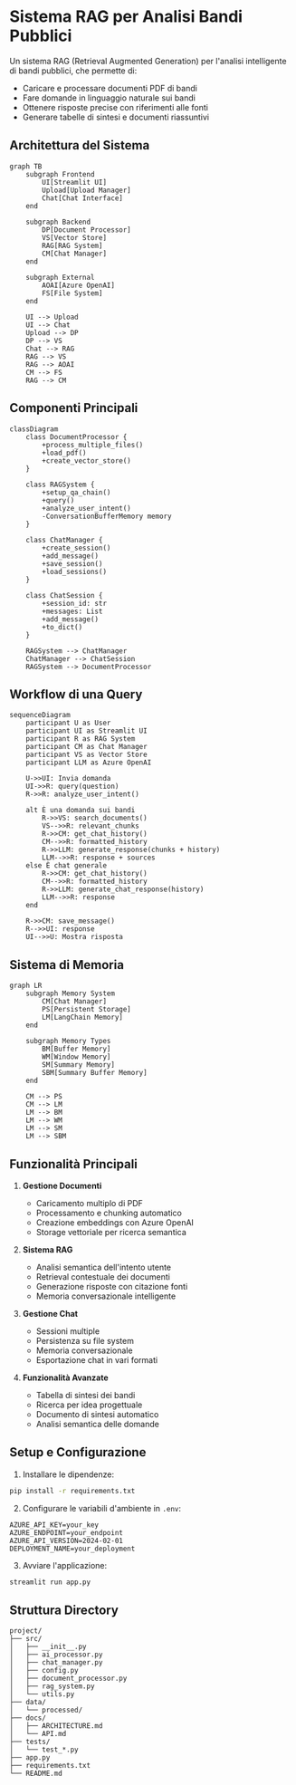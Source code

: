 # Sistema RAG per Analisi Bandi Pubblici

Un sistema RAG (Retrieval Augmented Generation) per l'analisi intelligente di bandi pubblici, che permette di:
- Caricare e processare documenti PDF di bandi
- Fare domande in linguaggio naturale sui bandi
- Ottenere risposte precise con riferimenti alle fonti
- Generare tabelle di sintesi e documenti riassuntivi

## Architettura del Sistema

```mermaid
graph TB
    subgraph Frontend
        UI[Streamlit UI]
        Upload[Upload Manager]
        Chat[Chat Interface]
    end
    
    subgraph Backend
        DP[Document Processor]
        VS[Vector Store]
        RAG[RAG System]
        CM[Chat Manager]
    end
    
    subgraph External
        AOAI[Azure OpenAI]
        FS[File System]
    end
    
    UI --> Upload
    UI --> Chat
    Upload --> DP
    DP --> VS
    Chat --> RAG
    RAG --> VS
    RAG --> AOAI
    CM --> FS
    RAG --> CM
```

## Componenti Principali

```mermaid
classDiagram
    class DocumentProcessor {
        +process_multiple_files()
        +load_pdf()
        +create_vector_store()
    }
    
    class RAGSystem {
        +setup_qa_chain()
        +query()
        +analyze_user_intent()
        -ConversationBufferMemory memory
    }
    
    class ChatManager {
        +create_session()
        +add_message()
        +save_session()
        +load_sessions()
    }
    
    class ChatSession {
        +session_id: str
        +messages: List
        +add_message()
        +to_dict()
    }
    
    RAGSystem --> ChatManager
    ChatManager --> ChatSession
    RAGSystem --> DocumentProcessor
```

## Workflow di una Query

```mermaid
sequenceDiagram
    participant U as User
    participant UI as Streamlit UI
    participant R as RAG System
    participant CM as Chat Manager
    participant VS as Vector Store
    participant LLM as Azure OpenAI

    U->>UI: Invia domanda
    UI->>R: query(question)
    R->>R: analyze_user_intent()
    
    alt È una domanda sui bandi
        R->>VS: search_documents()
        VS-->>R: relevant_chunks
        R->>CM: get_chat_history()
        CM-->>R: formatted_history
        R->>LLM: generate_response(chunks + history)
        LLM-->>R: response + sources
    else È chat generale
        R->>CM: get_chat_history()
        CM-->>R: formatted_history
        R->>LLM: generate_chat_response(history)
        LLM-->>R: response
    end
    
    R->>CM: save_message()
    R-->>UI: response
    UI-->>U: Mostra risposta
```

## Sistema di Memoria

```mermaid
graph LR
    subgraph Memory System
        CM[Chat Manager]
        PS[Persistent Storage]
        LM[LangChain Memory]
    end
    
    subgraph Memory Types
        BM[Buffer Memory]
        WM[Window Memory]
        SM[Summary Memory]
        SBM[Summary Buffer Memory]
    end
    
    CM --> PS
    CM --> LM
    LM --> BM
    LM --> WM
    LM --> SM
    LM --> SBM
```

## Funzionalità Principali

1. **Gestione Documenti**
   - Caricamento multiplo di PDF
   - Processamento e chunking automatico
   - Creazione embeddings con Azure OpenAI
   - Storage vettoriale per ricerca semantica

2. **Sistema RAG**
   - Analisi semantica dell'intento utente
   - Retrieval contestuale dei documenti
   - Generazione risposte con citazione fonti
   - Memoria conversazionale intelligente

3. **Gestione Chat**
   - Sessioni multiple
   - Persistenza su file system
   - Memoria conversazionale
   - Esportazione chat in vari formati

4. **Funzionalità Avanzate**
   - Tabella di sintesi dei bandi
   - Ricerca per idea progettuale
   - Documento di sintesi automatico
   - Analisi semantica delle domande

## Setup e Configurazione

1. Installare le dipendenze:
```bash
pip install -r requirements.txt
```

2. Configurare le variabili d'ambiente in `.env`:
```env
AZURE_API_KEY=your_key
AZURE_ENDPOINT=your_endpoint
AZURE_API_VERSION=2024-02-01
DEPLOYMENT_NAME=your_deployment
```

3. Avviare l'applicazione:
```bash
streamlit run app.py
```

## Struttura Directory

```
project/
├── src/
│   ├── __init__.py
│   ├── ai_processor.py
│   ├── chat_manager.py
│   ├── config.py
│   ├── document_processor.py
│   ├── rag_system.py
│   └── utils.py
├── data/
│   └── processed/
├── docs/
│   ├── ARCHITECTURE.md
│   └── API.md
├── tests/
│   └── test_*.py
├── app.py
├── requirements.txt
└── README.md
```